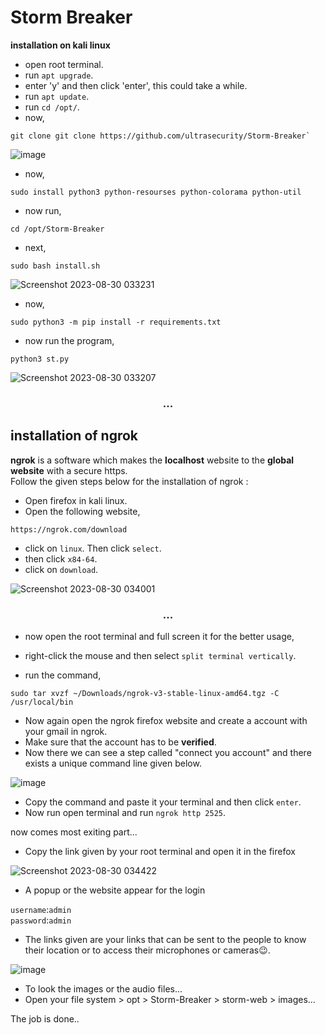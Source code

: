 # Storm Breaker

**installation on kali linux**

- open root terminal.
- run `apt upgrade`.
- enter 'y' and then click 'enter', this could take a while.
- run `apt update`.
- run `cd /opt/`.
- now, 
```
git clone git clone https://github.com/ultrasecurity/Storm-Breaker`
```
![image](https://github.com/stellados53/Storm-Breaker/assets/142677726/b62c5f84-9ecb-4b0e-b4f3-def855c10bd8)

- now,
```
sudo install python3 python-resourses python-colorama python-util
```
- now run,
```
cd /opt/Storm-Breaker
```
- next,
```
sudo bash install.sh
```
![Screenshot 2023-08-30 033231](https://github.com/stellados53/Storm-Breaker/assets/142677726/7e1e089d-7d32-41b7-bd9c-f26ecaba3fb6)

- now,
```
sudo python3 -m pip install -r requirements.txt
```
- now run the program,
```
python3 st.py 
```
![Screenshot 2023-08-30 033207](https://github.com/stellados53/Storm-Breaker/assets/142677726/5a0ebad8-4bfe-4491-845b-b9906ed0c088)

<h3 align="center">...</h3>  

## installation of ngrok

**ngrok** is a software which makes the **localhost** website to the **global website** with a secure https.  
Follow the given steps below for the installation of ngrok :  
- Open firefox in kali linux.
- Open the following website,
```
https://ngrok.com/download
```
- click on `linux`. Then click `select`.
- then click `x84-64`.  
- click on `download`.

![Screenshot 2023-08-30 034001](https://github.com/stellados53/Storm-Breaker/assets/142677726/c0afc280-daad-42e9-8284-e45129fa3b37)

<h3 align="center">...</h3>  

- now open the root terminal and full screen it for the better usage,
- right-click the mouse and then select `split terminal vertically`.



- run the command,
```
sudo tar xvzf ~/Downloads/ngrok-v3-stable-linux-amd64.tgz -C /usr/local/bin
```
- Now again open the ngrok firefox website and create a account with your gmail in ngrok.
- Make sure that the account has to be __verified__.
- Now there we can see a step called "connect you account" and there exists a unique command line given below.

![image](https://github.com/stellados53/Storm-Breaker/assets/142677726/c635fa5b-63c8-43ab-83a2-ec75bc2c7328)

- Copy the command and paste it your terminal and then click  `enter`.
- Now run open terminal and run `ngrok http 2525`.

now comes most exiting part...
- Copy the link given by your root terminal and open it in the firefox

![Screenshot 2023-08-30 034422](https://github.com/stellados53/Storm-Breaker/assets/142677726/73bc7a5b-510c-4fb4-99c9-1d0908443e8f)

- A popup or the website appear for the login

`username`:`admin`  
`password`:`admin`

- The links given are your links that can be sent to the people
to know their location or to access their microphones or cameras😉.

![image](https://github.com/stellados53/Storm-Breaker/assets/142677726/eb01fd98-38f4-459f-83bb-c6e201aaa3fb)

- To look the images or the audio files...
- Open your file system > opt > Storm-Breaker > storm-web > images...


The job is done..
